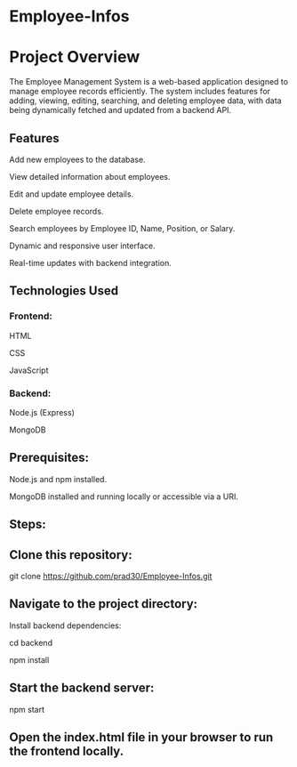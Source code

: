 # Employee-Infos
# Project Overview
The Employee Management System is a web-based application designed to manage employee records efficiently. The system includes features for adding, viewing, editing, searching, and deleting employee data, with data being dynamically fetched and updated from a backend API.

## Features

Add new employees to the database.

View detailed information about employees.

Edit and update employee details.

Delete employee records.

Search employees by Employee ID, Name, Position, or Salary.

Dynamic and responsive user interface.

Real-time updates with backend integration.

## Technologies Used

### Frontend:

HTML

CSS

JavaScript

### Backend:

Node.js (Express)

MongoDB

## Prerequisites:

Node.js and npm installed.

MongoDB installed and running locally or accessible via a URI.

## Steps:

## Clone this repository:

git clone https://github.com/prad30/Employee-Infos.git

## Navigate to the project directory:

Install backend dependencies:

cd backend

npm install

## Start the backend server:

npm start

## Open the index.html file in your browser to run the frontend locally.
